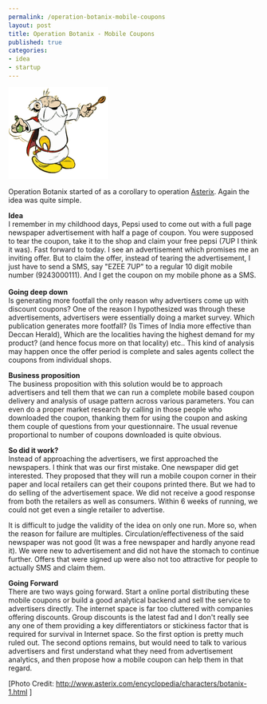 ```yaml
--- 
permalink: /operation-botanix-mobile-coupons
layout: post
title: Operation Botanix - Mobile Coupons
published: true
categories: 
- idea
- startup
---
```

<p class="post-image"><img src="/images/b.gif" alt="Operation Botanix - Mobile Coupons" /></p>

Operation Botanix started of as a corollary to operation <a href="/asterix-mobile-gift-cards">Asterix</a>. Again the idea was quite simple. 

<strong>Idea</strong><br />I remember in my childhood days, Pepsi used to come out with a full page newspaper advertisement with half a page of coupon. You were supposed to tear the coupon, take it to the shop and claim your free pepsi (7UP I think it was). Fast forward to today. I see an advertisement which promises me an inviting offer. But to claim the offer, instead of tearing the advertisement, I just have to send a SMS, say "EZEE 7UP" to a regular 10 digit mobile number (9243000111). And I get the coupon on my mobile phone as a SMS. <br /> <!--more--><br /><strong>Going deep down<br /></strong>Is generating more footfall the only reason why advertisers come up with discount coupons? One of the reason I hypothesized was through these advertisements, advertisers were essentially doing a market survey. Which publication generates more footfall? (Is Times of India more effective than Deccan Herald), Which are the localities having the highest demand for my product? (and hence focus more on that locality) etc.. This kind of analysis may happen once the offer period is complete and sales agents collect the coupons from individual shops.

<strong>Business proposition</strong><br />The business proposition with this solution would be to approach advertisers and tell them that we can run a complete mobile based coupon delivery and analysis of usage pattern across various parameters. You can even do a proper market research by calling in those people who downloaded the coupon, thanking them for using the coupon and asking them couple of questions from your questionnaire. The usual revenue proportional to number of coupons downloaded is quite obvious.

<strong>So did it work?<br /></strong>Instead of approaching the advertisers, we first approached the newspapers. I think that was our first mistake. One newspaper did get interested. They proposed that they will run a mobile coupon corner in their paper and local retailers can get their coupons printed there. But we had to do selling of the advertisement space. We did not receive a good response from both the retailers as well as consumers. Within 6 weeks of running, we could not get even a single retailer to advertise.

It is difficult to judge the validity of the idea on only one run. More so, when the reason for failure are multiples. Circulation/effectiveness of the said newspaper was not good (It was a free newspaper and hardly anyone read it). We were new to advertisement and did not have the stomach to continue further. Offers that were signed up were also not too attractive for people to actually SMS and claim them.

<strong>Going Forward</strong><br />There are two ways going forward. Start a online portal distributing these mobile coupons or build a good analytical backend and sell the service to advertisers directly. The internet space is far too cluttered with companies offering discounts. Group discounts is the latest fad and I don't really see any one of them providing a key differentiators or stickiness factor that is required for survival in Internet space. So the first option is pretty much ruled out. The second options remains, but would need to talk to various advertisers and first understand what they need from advertisement analytics, and then propose how a mobile coupon can help them in that regard.

[Photo Credit: <a href="http://www.asterix.com/encyclopedia/characters/botanix-1.html">http://www.asterix.com/encyclopedia/characters/botanix-1.html</a> ]
